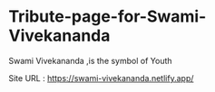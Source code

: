 # Tribute-page-for-Swami-Vivekananda
Swami Vivekananda ,is the symbol of Youth

Site URL : https://swami-vivekananda.netlify.app/
